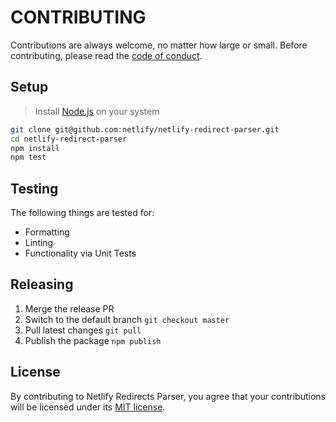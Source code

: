 # CONTRIBUTING

Contributions are always welcome, no matter how large or small. Before contributing, please read the
[code of conduct](CODE_OF_CONDUCT.md).

## Setup

> Install [Node.js](https://nodejs.org/en/download/) on your system

```sh
git clone git@github.com:netlify/netlify-redirect-parser.git
cd netlify-redirect-parser
npm install
npm test
```

## Testing

The following things are tested for:

- Formatting
- Linting
- Functionality via Unit Tests

## Releasing

1. Merge the release PR
2. Switch to the default branch `git checkout master`
3. Pull latest changes `git pull`
4. Publish the package `npm publish`

## License

By contributing to Netlify Redirects Parser, you agree that your contributions will be licensed under its
[MIT license](LICENSE).
